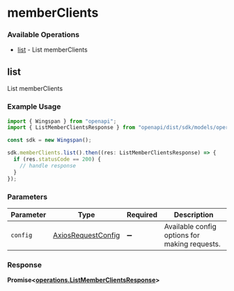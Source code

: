 # memberClients

### Available Operations

* [list](#list) - List memberClients

## list

List memberClients

### Example Usage

```typescript
import { Wingspan } from "openapi";
import { ListMemberClientsResponse } from "openapi/dist/sdk/models/operations";

const sdk = new Wingspan();

sdk.memberClients.list().then((res: ListMemberClientsResponse) => {
  if (res.statusCode == 200) {
    // handle response
  }
});
```

### Parameters

| Parameter                                                    | Type                                                         | Required                                                     | Description                                                  |
| ------------------------------------------------------------ | ------------------------------------------------------------ | ------------------------------------------------------------ | ------------------------------------------------------------ |
| `config`                                                     | [AxiosRequestConfig](https://axios-http.com/docs/req_config) | :heavy_minus_sign:                                           | Available config options for making requests.                |


### Response

**Promise<[operations.ListMemberClientsResponse](../../models/operations/listmemberclientsresponse.md)>**

